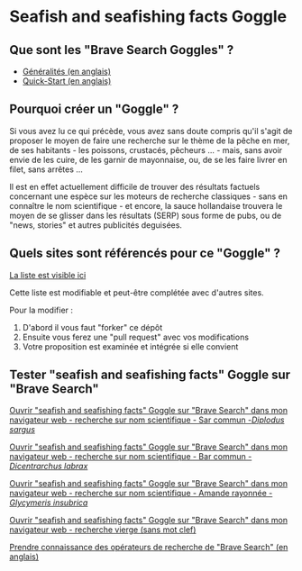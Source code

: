 # Seafish and seafishing facts Goggle

## Que sont les "Brave Search Goggles" ?
* [Généralités (en anglais)](https://search.brave.com/help/goggles)
* [Quick-Start (en anglais)](https://github.com/brave/goggles-quickstart)

## Pourquoi créer un "Goggle" ?

Si vous avez lu ce qui précède, vous avez sans doute compris qu'il s'agit de proposer le moyen de faire une recherche sur le thème de la pêche en mer, de ses habitants - les poissons, crustacés, pêcheurs ... - mais, sans avoir envie de les cuire, de les garnir de mayonnaise, ou, de se les faire livrer en filet, sans arrêtes ...

Il est en effet actuellement difficile de trouver des résultats factuels concernant une espèce sur les moteurs de recherche classiques - sans en connaître le nom scientifique - et encore, la sauce hollandaise trouvera le moyen de se glisser dans les résultats (SERP) sous forme de pubs, ou de "news, stories" et autres publicités deguisées.

## Quels sites sont référencés pour ce "Goggle" ?

[La liste est visible ici](https://github.com/opalesurfcasting/goggle/blob/main/fish_fishing_facts.goggles)

Cette liste est modifiable et peut-être complétée avec d'autres sites.

Pour la modifier :

1. D'abord il vous faut "forker" ce dépôt
2. Ensuite vous ferez une "pull request" avec vos modifications
3. Votre proposition est examinée et intégrée si elle convient

## Tester "seafish and seafishing facts" Goggle sur "Brave Search"

[Ouvrir "seafish and seafishing facts" Goggle sur "Brave Search" dans mon navigateur web - recherche sur nom scientifique - Sar commun -_Diplodus sargus_](https://search.brave.com/goggles?q=diplodus+sargus&source=web&goggles_id=https%3A%2F%2Fraw.githubusercontent.com%2Fopalesurfcasting%2Fgoggle%2Fmain%2Ffish_fishing_facts.goggles)

[Ouvrir "seafish and seafishing facts" Goggle sur "Brave Search" dans mon navigateur web - recherche sur nom scientifique - Bar commun -_Dicentrarchus labrax_](https://search.brave.com/goggles?q=dicentrarchus+labrax&source=web&goggles_id=https%3A%2F%2Fraw.githubusercontent.com%2Fopalesurfcasting%2Fgoggle%2Fmain%2Ffish_fishing_facts.goggles)

[Ouvrir "seafish and seafishing facts" Goggle sur "Brave Search" dans mon navigateur web - recherche sur nom scientifique - Amande rayonnée -_Glycymeris insubrica_](https://search.brave.com/goggles?q=glycymeris+insubrica&source=web&goggles_id=https%3A%2F%2Fraw.githubusercontent.com%2Fopalesurfcasting%2Fgoggle%2Fmain%2Ffish_fishing_facts.goggles)

[Ouvrir "seafish and seafishing facts" Goggle sur "Brave Search" dans mon navigateur web - recherche vierge (sans mot clef)](https://search.brave.com/goggles?offset=0&spellcheck=0&goggles_id=https%3A%2F%2Fraw.githubusercontent.com%2Fopalesurfcasting%2Fgoggle%2Fmain%2Ffish_fishing_facts.goggles)

[Prendre connaissance des opérateurs de recherche de "Brave Search" (en anglais)](https://safesearch.brave.com/help/operators)
